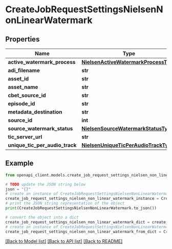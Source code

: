 # CreateJobRequestSettingsNielsenNonLinearWatermark


## Properties

Name | Type | Description | Notes
------------ | ------------- | ------------- | -------------
**active_watermark_process** | [**NielsenActiveWatermarkProcessType**](NielsenActiveWatermarkProcessType.md) |  | [optional] 
**adi_filename** | **str** |  | [optional] 
**asset_id** | **str** |  | [optional] 
**asset_name** | **str** |  | [optional] 
**cbet_source_id** | **str** |  | [optional] 
**episode_id** | **str** |  | [optional] 
**metadata_destination** | **str** |  | [optional] 
**source_id** | **int** |  | [optional] 
**source_watermark_status** | [**NielsenSourceWatermarkStatusType**](NielsenSourceWatermarkStatusType.md) |  | [optional] 
**tic_server_url** | **str** |  | [optional] 
**unique_tic_per_audio_track** | [**NielsenUniqueTicPerAudioTrackType**](NielsenUniqueTicPerAudioTrackType.md) |  | [optional] 

## Example

```python
from openapi_client.models.create_job_request_settings_nielsen_non_linear_watermark import CreateJobRequestSettingsNielsenNonLinearWatermark

# TODO update the JSON string below
json = "{}"
# create an instance of CreateJobRequestSettingsNielsenNonLinearWatermark from a JSON string
create_job_request_settings_nielsen_non_linear_watermark_instance = CreateJobRequestSettingsNielsenNonLinearWatermark.from_json(json)
# print the JSON string representation of the object
print(CreateJobRequestSettingsNielsenNonLinearWatermark.to_json())

# convert the object into a dict
create_job_request_settings_nielsen_non_linear_watermark_dict = create_job_request_settings_nielsen_non_linear_watermark_instance.to_dict()
# create an instance of CreateJobRequestSettingsNielsenNonLinearWatermark from a dict
create_job_request_settings_nielsen_non_linear_watermark_from_dict = CreateJobRequestSettingsNielsenNonLinearWatermark.from_dict(create_job_request_settings_nielsen_non_linear_watermark_dict)
```
[[Back to Model list]](../README.md#documentation-for-models) [[Back to API list]](../README.md#documentation-for-api-endpoints) [[Back to README]](../README.md)


